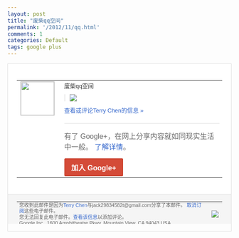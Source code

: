 ```yaml
---
layout: post
title: "废柴qq空间"
permalink: '/2012/11/qq.html'
comments: 1
categories: Default
tags: google plus
---
```

<div style="border:solid 1px #dfdfdf;color:#686868;font:13px Arial"><div style="background-color:#fff;padding:20px;"><table cellpadding="0" cellspacing="0"><tr><td style="padding-right:15px;vertical-align:top"><a href="https://plus.google.com/_/notifications/emlink?emrecipient=110200756825219614165&amp;emid=CLDnp42x07MCFQFwTAod4ykAAA&amp;path=%2F108643996575278738906&amp;dt=1353065318449&amp;uob=8"><img height="75" src="https://lh3.googleusercontent.com/-KKRGTyJ5Bl0/AAAAAAAAAAI/AAAAAAAAEEY/jllxqER5dCk/s75-c-k-a/photo.jpg" style="border:solid 1px #cccccc;" width="75"/></a></td><td style="width:578px;color:#333;font:13px Arial;vertical-align:top"><div style="padding-bottom:10px">废柴qq空间</div><div style="margin-bottom:10px;padding-left:10px; border-left:2px solid #EAEAEA"><span style="margin-right:5px"><a href="https://plus.google.com/_/notifications/emlink?emrecipient=110200756825219614165&amp;emid=CLDnp42x07MCFQFwTAod4ykAAA&amp;path=%2F108643996575278738906%2Fposts%2FKSHMoTrQyiE%3Fgpinv%3DAMIXal_Z66MZJy1ai-DF3puURObNwnwz-RJ0SQCoj95p6ebiUSi33YTd1-h7c90Xlg-B7UBQwdjfg9DR3OUrqhiI2MzMO-7uoRlNACXy-94Tw5dMnSR-9_E&amp;dt=1353065318449&amp;uob=8" style="color:#3366CC;text-decoration:none;"><img border="0" src="https://lh4.googleusercontent.com/-pT6D0Ayzaz4/UKYjNrSTLmI/AAAAAAAAtLk/9hEGUbq0fD0/w160/Unnamed%2BQQ%2BScreenshot20121116192732.png" style="max-height:200px;max-width:275px"/></a></span></div><a href="https://plus.google.com/_/notifications/emlink?emrecipient=110200756825219614165&amp;emid=CLDnp42x07MCFQFwTAod4ykAAA&amp;path=%2F108643996575278738906%2Fposts%2FKSHMoTrQyiE%3Fgpinv%3DAMIXal_Z66MZJy1ai-DF3puURObNwnwz-RJ0SQCoj95p6ebiUSi33YTd1-h7c90Xlg-B7UBQwdjfg9DR3OUrqhiI2MzMO-7uoRlNACXy-94Tw5dMnSR-9_E&amp;dt=1353065318449&amp;uob=8" style="color:#3366CC;text-decoration:none">查看或评论Terry Chen的信息 »</a><div style="margin-top:20px;border-top:solid 1px #dfdfdf"><div style="padding:15px 0;color:#686868;font:16px Arial">有了 Google+，在网上分享内容就如同现实生活中一般。 <a href="http://www.google.com/+/learnmore/" style="color:#3366CC;text-decoration:none">了解详情</a>。</div><a href="https://plus.google.com/_/notifications/emlink?emrecipient=110200756825219614165&amp;emid=CLDnp42x07MCFQFwTAod4ykAAA&amp;path=%2F%3Fgpinv%3DAMIXal_Z66MZJy1ai-DF3puURObNwnwz-RJ0SQCoj95p6ebiUSi33YTd1-h7c90Xlg-B7UBQwdjfg9DR3OUrqhiI2MzMO-7uoRlNACXy-94Tw5dMnSR-9_E&amp;dt=1353065318449&amp;uob=8" style="display:inline-block;padding:7px 15px;background-color:#d44b38; color:#fff;font-size:16px; font-weight:bold;border-radius:2px;-webkit-border-radius:2px; -moz-border-radius:2px;border:solid 1px #c43b28; white-space:nowrap;text-decoration:none">加入 Google+</a></div></td></tr></table></div><div style="border-top:solid 1px #dfdfdf;padding:0 20px; background-color:#f5f5f5"><table cellpadding="0" cellspacing="0" style="height:50px"><tbody><tr><td style="vertical-align:middle;width:100%; color:#636363;font:11px Arial; line-height:120%">您收到此邮件是因为<a href="https://plus.google.com/_/notifications/emlink?emrecipient=110200756825219614165&amp;emid=CLDnp42x07MCFQFwTAod4ykAAA&amp;path=%2F108643996575278738906%3Fgpinv%3DAMIXal_Z66MZJy1ai-DF3puURObNwnwz-RJ0SQCoj95p6ebiUSi33YTd1-h7c90Xlg-B7UBQwdjfg9DR3OUrqhiI2MzMO-7uoRlNACXy-94Tw5dMnSR-9_E&amp;dt=1353065318449&amp;uob=8" style="color:#3366CC;text-decoration:none">Terry Chen</a>与jack29834582t@gmail.com分享了本邮件。 <a href="https://plus.google.com/_/notifications/emlink?emrecipient=110200756825219614165&amp;emid=CLDnp42x07MCFQFwTAod4ykAAA&amp;path=%2F_%2Fnonplus%2Femailsettings%3Fgpinv%3DAMIXal_Z66MZJy1ai-DF3puURObNwnwz-RJ0SQCoj95p6ebiUSi33YTd1-h7c90Xlg-B7UBQwdjfg9DR3OUrqhiI2MzMO-7uoRlNACXy-94Tw5dMnSR-9_E%26est%3DADH5u8XTUMC4vFDXmS3sunLj9oWoRoh6XYIMKfVff-jcLbEJxENDY5rkV_0GeBH6Rqn7nxZ01KgpELut9Los1mscHcWrMoEtsYNJ9IUxAzQPjrJPOhhDj9w2wM85W1-9POFgvsLHKtmhut9OJL0ljKeUhXAWEAWYXQ&amp;dt=1353065318449&amp;uob=8" style="color:#3366CC;text-decoration:none">取消订阅</a>这些电子邮件。<br/>您无法回复此电子邮件。<a href="https://plus.google.com/_/notifications/emlink?emrecipient=110200756825219614165&amp;emid=CLDnp42x07MCFQFwTAod4ykAAA&amp;path=%2F108643996575278738906%2Fposts%2FKSHMoTrQyiE%3Fgpinv%3DAMIXal_Z66MZJy1ai-DF3puURObNwnwz-RJ0SQCoj95p6ebiUSi33YTd1-h7c90Xlg-B7UBQwdjfg9DR3OUrqhiI2MzMO-7uoRlNACXy-94Tw5dMnSR-9_E&amp;dt=1353065318449&amp;uob=8" style="color:#3366CC;text-decoration:none">查看该信息</a>以添加评论。<br/>Google Inc., 1600 Amphitheatre Pkwy, Mountain View, CA 94043 USA<br/></td><td><img src="https://ssl.gstatic.com/s2/oz/images/notifications/logo/google-plus-6617a72bb36cc548861652780c9e6ff1.png"/></td></tr></tbody></table></div></div>